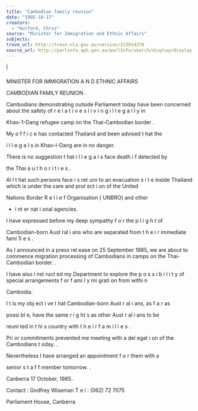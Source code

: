 ```yaml
---
title: "Cambodian family reunion"
date: "1985-10-17"
creators:
  - "Hurford, Chris"
source: "Minister for Immigration and Ethnic Affairs"
subjects:
trove_url: http://trove.nla.gov.au/version/213914370
source_url: http://parlinfo.aph.gov.au/parlInfo/search/display/display.w3p;query=Id%3A%22media/pressrel/HPR09015062%22
---
```


 Ï

 MINISTER FOR IMMIGRATION   A N D  ETHNIC AFFAIRS

 CAMBODIAN FAMILY REUNION .

 Cambodians demonstrating outside Parliament today have been   concerned about the safety of r e l a t i v e s  l i v i n g  i l l e g a l l y  in  

 Khao-1-Dang refugee camp on the Thai-Cambodian border .

 My o f f i c e  has contacted Thailand and been advised t hat  the  

 i l l e g a l s  in Khao-I-Dang are in no danger.

 There is no suggestion t hat  i l l e g a l s  face death i f  detected by  

 the Thai a u t h o r i t i e s .

 Al l  t hat  such persons face i s ret urn to an evacuation s i t e  inside   Thailand which is under the care and prot ect i on of the United  

 Nations Border R e l i e f  Organisation ( UNBRO) and other

 - i nt er nat i onal  agencies.

 I have expressed before my deep sympathy f o r  the p l i g h t  of  

 Cambodian-born Aust ral i ans who are separated from t h e i r  immediate   fami 1i e s .

 As I announced in a press rel ease on 25 September 1985, we are   about to commence migration processing of Cambodians in camps on   the Thai-Cambodian border. .

 I have also i nst ruct ed my Department to explore the p o s s i b i l i t y   of special arrangements f or  f ami l y mi grati on from withi n  

 Cambodia.

 I t  is my obj ect i ve t hat  Cambodian-born Aust r al i ans,  as f a r  as  

 possi bl e,  have the same r i g ht s as other Aust r al i ans to be  

 reuni ted in t hi s country with t h e i r  f a m i l i e s .

 Pri or commitments prevented me meeting with a del egat i on of the   Cambodians t oday. .

 Nevertheless I have arranged an appointment f o r  them with a  

 senior s t a f f  member tomorrow. .

 Canberra 17 October, 1985 .

 Contact : Godfrey Wiseman T e l : (062) 72 7075

 Parliament House, Canberra

